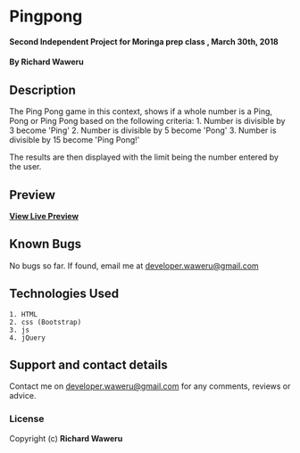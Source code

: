 # Pingpong
#### Second Independent Project for Moringa prep class , March 30th, 2018
#### By **Richard Waweru**

## Description
The Ping Pong game in this context, shows if a whole number is a Ping, Pong or Ping Pong based on the following criteria:
    1. Number is divisible by 3 become 'Ping'
    2. Number is divisible by 5 become 'Pong'
    3. Number is divisible by 15 become 'Ping Pong!'

The results are then displayed with the limit being the number entered by the user.

## Preview
**[View Live Preview](https://devwaweru.github.io/Pingpong)**

## Known Bugs
No bugs so far. If found, email me at developer.waweru@gmail.com

## Technologies Used
    1. HTML
    2. css (Bootstrap)
    3. js
    4. jQuery

## Support and contact details
Contact me on developer.waweru@gmail.com for any comments, reviews or advice.

### License
Copyright (c) **Richard Waweru**